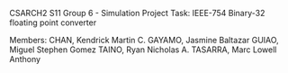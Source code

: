 CSARCH2 S11 Group 6 - Simulation Project
Task: IEEE-754 Binary-32 floating point converter

Members:
CHAN, Kendrick Martin C.
GAYAMO, Jasmine Baltazar
GUIAO, Miguel Stephen Gomez
TAINO, Ryan Nicholas A.
TASARRA, Marc Lowell Anthony
